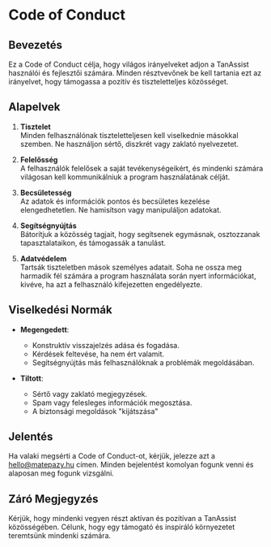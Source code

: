 # Code of Conduct

## Bevezetés
Ez a Code of Conduct célja, hogy világos irányelveket adjon a TanAssist használói és fejlesztői számára. Minden résztvevőnek be kell tartania ezt az irányelvet, hogy támogassa a pozitív és tiszteletteljes közösséget.

## Alapelvek

1. **Tisztelet**  
   Minden felhasználónak tiszteletteljesen kell viselkednie másokkal szemben. Ne használjon sértő, diszkrét vagy zaklató nyelvezetet.

2. **Felelősség**  
   A felhasználók felelősek a saját tevékenységeikért, és mindenki számára világosan kell kommunikálniuk a program használatának célját.

3. **Becsületesség**  
   Az adatok és információk pontos és becsületes kezelése elengedhetetlen. Ne hamisítson vagy manipuláljon adatokat.

4. **Segítségnyújtás**  
   Bátorítjuk a közösség tagjait, hogy segítsenek egymásnak, osztozzanak tapasztalataikon, és támogassák a tanulást.

5. **Adatvédelem**  
   Tartsák tiszteletben mások személyes adatait. Soha ne ossza meg harmadik fél számára a program használata során nyert információkat, kivéve, ha azt a felhasználó kifejezetten engedélyezte.

## Viselkedési Normák

- **Megengedett**:
  - Konstruktív visszajelzés adása és fogadása.
  - Kérdések feltevése, ha nem ért valamit.
  - Segítségnyújtás más felhasználóknak a problémák megoldásában.

- **Tiltott**:
  - Sértő vagy zaklató megjegyzések.
  - Spam vagy felesleges információk megosztása.
  - A biztonsági megoldások "kijátszása"

## Jelentés
Ha valaki megsérti a Code of Conduct-ot, kérjük, jelezze azt a hello@matepazy.hu címen. Minden bejelentést komolyan fogunk venni és alaposan meg fogunk vizsgálni.

## Záró Megjegyzés
Kérjük, hogy mindenki vegyen részt aktívan és pozitívan a TanAssist közösségében. Célunk, hogy egy támogató és inspiráló környezetet teremtsünk mindenki számára.
